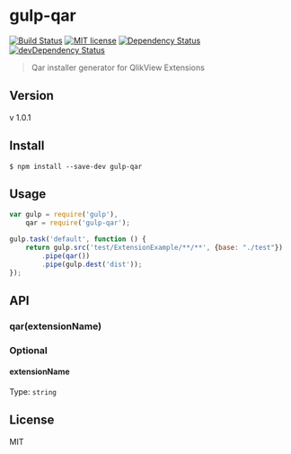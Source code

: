# gulp-qar

[![Build Status](https://travis-ci.org/vyakymenko/gulp-qar.svg?branch=master)](https://travis-ci.org/vyakymenko/gulp-qar)
[![MIT license](http://img.shields.io/badge/license-MIT-brightgreen.svg)](http://opensource.org/licenses/MIT)
[![Dependency Status](https://david-dm.org/vyakymenko/gulp-qar.svg)](https://david-dm.org/vyakymenko/gulp-qar)
[![devDependency Status](https://david-dm.org/vyakymenko/gulp-qar/dev-status.svg)](https://david-dm.org/vyakymenko/gulp-qar#info=devDependencies)

> Qar installer generator for QlikView Extensions

## Version
v 1.0.1

## Install

```
$ npm install --save-dev gulp-qar
```


## Usage

```javascript
var gulp = require('gulp'),
	qar = require('gulp-qar');

gulp.task('default', function () {
	return gulp.src('test/ExtensionExample/**/**', {base: "./test"})
		.pipe(qar())
		.pipe(gulp.dest('dist'));
});
```


## API

### qar(extensionName)

### Optional

#### extensionName

Type: `string`

## License

MIT
